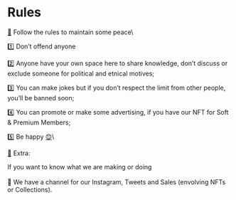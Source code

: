 # Rules

[🥋](https://emojings.com/pt/faixa-preta/) Follow the rules to maintain some peace\


[1️⃣](https://emojipedia.org/keycap-digit-one/) Don’t offend anyone

[2️⃣](https://emojipedia.org/keycap-digit-two/) Anyone have your own space here to share knowledge, don’t discuss or exclude someone for political and etnical motives;

[3️⃣](https://emojiterra.com/keycap-3/) You can make jokes but if you don’t respect the limit from other people, you’ll be banned soon;

[4️⃣](https://emojipedia.org/keycap-digit-four/) You can promote or make some advertising, if you have our NFT for Soft & Premium Members;

[5️⃣](https://emojipedia.org/pt/keycap-digit-five/) Be happy [😊](https://emojipedia.org/smiling-face-with-smiling-eyes/)\


[📰](https://emojipedia.org/newspaper/) Extra:

If you want to know what we are making or doing\
\
🥸 We have a channel for our Instagram, Tweets and Sales (envolving NFTs or Collections).
